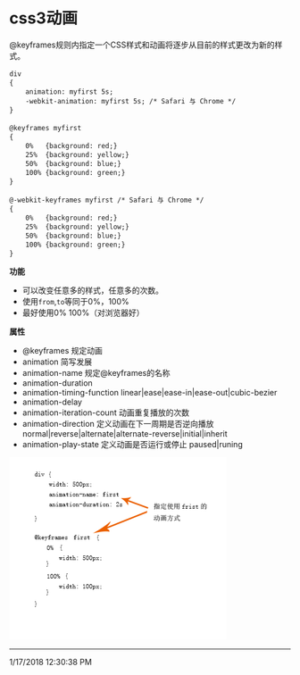 # css3动画 #
@keyframes规则内指定一个CSS样式和动画将逐步从目前的样式更改为新的样式。  

	div
	{
	    animation: myfirst 5s;
	    -webkit-animation: myfirst 5s; /* Safari 与 Chrome */
	}
	
	@keyframes myfirst
	{
	    0%   {background: red;}
	    25%  {background: yellow;}
	    50%  {background: blue;}
	    100% {background: green;}
	}
	 
	@-webkit-keyframes myfirst /* Safari 与 Chrome */
	{
	    0%   {background: red;}
	    25%  {background: yellow;}
	    50%  {background: blue;}
	    100% {background: green;}
	}

**功能**  
- 可以改变任意多的样式，任意多的次数。  
- 使用`from`,`to`等同于0%，100%  
- 最好使用0% 100%（对浏览器好）  

**属性**  

- @keyframes 规定动画  
- animation 简写发展  
- animation-name 规定@keyframes的名称  
- animation-duration  
- animation-timing-function linear|ease|ease-in|ease-out|cubic-bezier  
- animation-delay  
- animation-iteration-count 动画重复播放的次数  
- animation-direction 定义动画在下一周期是否逆向播放 normal|reverse|alternate|alternate-reverse|initial|inherit  
- animation-play-state 定义动画是否运行或停止 paused|runing  

![](./image/animation.png)


----------
1/17/2018 12:30:38 PM 